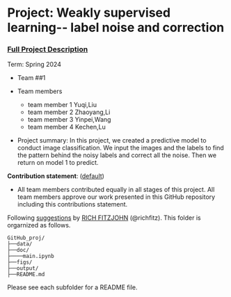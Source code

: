 # Project: Weakly supervised learning-- label noise and correction


### [Full Project Description](doc/project3_desc.md)

Term: Spring 2024
+ Team ##1
+ Team members
	+ team member 1 Yuqi,Liu
	+ team member 2 Zhaoyang,Li
	+ team member 3 Yinpei,Wang
	+ team member 4 Kechen,Lu

+ Project summary: In this project, we created a predictive model to conduct image classification. We input the images and the labels to find the pattern behind the noisy labels and correct all the noise. Then we return on model 1 to predict.
	

**Contribution statement**: ([default](figs/a_note_on_contributions.md))   

+ All team members contributed equally in all stages of this project. All team members approve our work presented in this GitHub repository including this contributions statement. 

Following [suggestions](http://nicercode.github.io/blog/2013-04-05-projects/) by [RICH FITZJOHN](http://nicercode.github.io/about/#Team) (@richfitz). This folder is orgarnized as follows.

```
GitHub_proj/
├──data/
├──doc/
├────main.ipynb
├──figs/
├──output/
├──README.md
```
Please see each subfolder for a README file.
